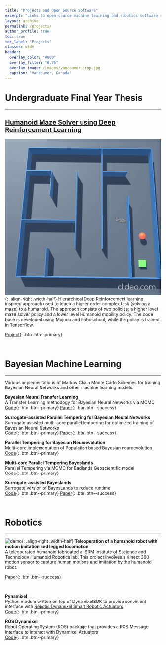 ```yaml
---
title: "Projects and Open Source Software"
excerpt: "Links to open-source machine learning and robotics software repositories developed as part of research projects"
layout: archive
permalink: /projects/
author_profile: true
toc: true
toc_label: "Projects"
classes: wide
header:
  overlay_color: "#000"
  overlay_filter: "0.75"
  overlay_image: /images/vancouver_crop.jpg
  caption: "Vancouver, Canada"
---
```


# Undergraduate Final Year Thesis
---
## [Humanoid Maze Solver using Deep Reinforcement Learning](https://github.com/arpit-kapoor/RL-Humanoid)
![demo](/images/projects/humanoid-final-crop.gif){: .align-right .width-half}
Hierarchical Deep Reinforcement learning inspired approach used to teach a higher order complex task (solving a maze) to a humanoid. The approach consists of two policies; a higher level maze solver policy and a lower level Humanoid mobility policy. The code base is developed using Mujoco and Roboschool, while the policy is trained in Tensorflow.

[Project](https://github.com/arpit-kapoor/RL-Humanoid){: .btn .btn--primary}

<br>


# Bayesian Machine Learning
---
Various implementations of Markov Chain Monte Carlo Schemes for training Bayesian Neural Networks and other machine learning models.

**Bayesian Neural Transfer Learning** <br>
A Transfer Learning methodogy for Bayesian Neural Networks via MCMC <br>
[Code](https://github.com/sydney-machine-learning/Bayesian-neural-transfer-learning){: .btn .btn--primary} [Paper](https://www.sciencedirect.com/science/article/abs/pii/S0925231219314213){: .btn .btn--success}

**Surrogate-assisted Parallel Tempering for Bayesian Neural Networks** <br>
Surrogate assisted multi-core parallel tempering for optimized training of Bayesian Neural Networks <br>
[Code](https://github.com/sydney-machine-learning/surrogate-assisted-parallel-tempering){: .btn .btn--primary} [Paper](https://www.sciencedirect.com/science/article/abs/pii/S0952197620301299){: .btn .btn--success}

**Parallel Tempering for Bayesian Neuroevolution**<br>
Multi-core implementation of Population based Bayesian neuroevolution <br>
[Code](https://github.com/sydney-machine-learning/evolutionary-pt){: .btn .btn--primary}

**Multi-core Parallel Tempering Bayeslands**<br>
Parallel Tempering via MCMC for Badlands Geoscientific model <br>
[Code](https://github.com/intelligentEarth/pt-Bayeslands){: .btn .btn--primary}

**Surrogate-assisted Bayeslands**<br>
Surrogate version of BayesLands to reduce runtime <br>
[Code](https://github.com/intelligentEarth/surrogate-pt-Bayeslands){: .btn .btn--primary} [Paper](https://gmd.copernicus.org/articles/13/2959/2020/gmd-13-2959-2020.html){: .btn .btn--success}


<br>

# Robotics
---
![demo](/images/projects/teleop.gif){: .align-right .width-half}
**Teleoperation of a humanoid robot with motion imitation and legged locomotion**<br>
A teleoperated humanoid fabricated at SRM Institute of Sscience and Technology Humanoid Robotics lab. This project involves a Kinect 360 motion sensor to capture human motions and imitation by the humanoid robot.

[Paper](https://ieeexplore.ieee.org/document/8610719){: .btn .btn--success}

<br>


**Pynamixel** <br>
Python module written on top of DynamixelSDK to provide convinient interface with [Robotis Dynamixel Smart Robotic Actuators](http://www.robotis.us/dynamixel/) <br>
[Code](https://github.com/SRM-Team-Humanoid/pynamixel){: .btn .btn--primary}

**ROS Dynamixel** <br>
Robot Operating System (ROS) package that provides a ROS Message interface to interact with Dynamixel Actuators <br>
[Code](https://github.com/SRM-Team-Humanoid/ros_dynamixel){: .btn .btn--primary}
